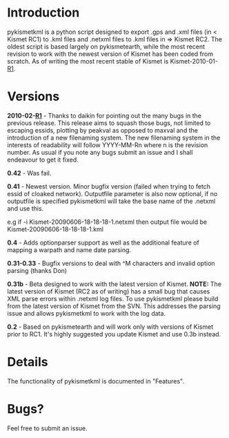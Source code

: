 # Introduction #

pykismetkml is a python script designed to export .gps and .xml files (in < Kismet RC1) to .kml files and .netxml files to .kml files in => Kismet RC2. The oldest script is based largely on pykismetearth, while the most recent revision to work with the newest version of Kismet has been coded from scratch. As of writing the most recent stable of Kismet is Kismet-2010-01-[R1](https://code.google.com/p/pykismetkml/source/detail?r=1).

# Versions #

**2010-02-[R1](https://code.google.com/p/pykismetkml/source/detail?r=1)** - Thanks to daikin for pointing out the many bugs in the previous release. This release aims to squash those bugs, not limited to escaping essids, plotting by peakval as opposed to maxval and the introduction of a new filenaming system. The new filenaming system in the interests of readability will follow YYYY-MM-Rn where n is the revision number. As usual if you note any bugs submit an issue and I shall endeavour to get it fixed.

**0.42** - Was fail.

**0.41** - Newest version. Minor bugfix version (failed when trying to fetch essid of cloaked network). Outputfile parameter is also now optional, if no outputfile is specified pykismetkml will take the base name of the .netxml and use this.

e.g if -i Kismet-20090606-18-18-18-1.netxml
then output file would be Kismet-20090606-18-18-18-1.kml

**0.4** - Adds optionparser support as well as the additional feature of mapping a warpath and name date parsing.

**0.31-0.33** - Bugfix versions to deal with ^M characters and invalid option parsing (thanks Don)

**0.31b** - Beta designed to work with the latest version of Kismet. **NOTE:** The latest version of Kismet (RC2 as of writing) has a small bug that causes XML parse errors within .netxml log files. To use pykismetkml please build from the latest version of Kismet from the SVN. This addresses the parsing issue and allows pykismetkml to work with the log data.

**0.2** - Based on pykismetearth and will work only with versions of Kismet prior to RC1. It's highly suggested you update Kismet and use 0.3b instead.


# Details #

The functionality of pykismetkml is documented in "Features".

# Bugs? #

Feel free to submit an issue.